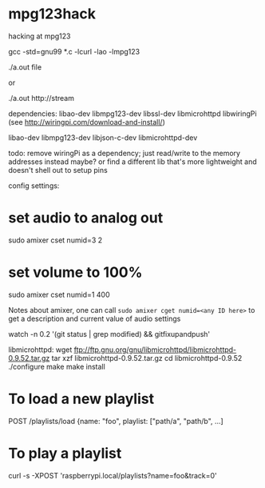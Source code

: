 # mpg123hack
hacking at mpg123

gcc -std=gnu99 *.c -lcurl -lao -lmpg123

./a.out file

or 

./a.out http://stream

dependencies:
 libao-dev
 libmpg123-dev
 libssl-dev
 libmicrohttpd
 libwiringPi (see http://wiringpi.com/download-and-install/)

libao-dev libmpg123-dev libjson-c-dev libmicrohttpd-dev

todo:
 remove wiringPi as a dependency; just read/write to the memory addresses instead maybe? or find a different lib that's
 more lightweight and doesn't shell out to setup pins


config settings:
  # set audio to analog out
  sudo amixer cset numid=3 2
  # set volume to 100%
  sudo amixer cset numid=1 400

Notes about amixer, one can call `sudo amixer cget numid=<any ID here>` to get a description and current value of audio settings



watch -n 0.2 '(git status | grep modified) && gitfixupandpush'




libmicrohttpd:
wget ftp://ftp.gnu.org/gnu/libmicrohttpd/libmicrohttpd-0.9.52.tar.gz
tar xzf libmicrohttpd-0.9.52.tar.gz
cd libmicrohttpd-0.9.52
./configure
make
make install






# To load a new playlist
POST /playlists/load
{name: "foo", playlist: ["path/a", "path/b", ...]

# To play a playlist
curl -s -XPOST 'raspberrypi.local/playlists?name=foo&track=0'
